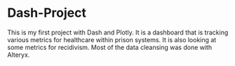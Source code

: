 # Dash-Project
This is my first project with Dash and Plotly. It is a dashboard that is tracking various metrics for healthcare within prison systems. It is also looking at some metrics for recidivism. Most of the data cleansing was done with Alteryx.
